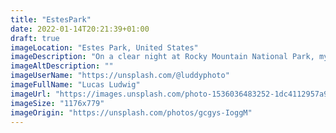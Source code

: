 ```yaml
---
title: "EstesPark"
date: 2022-01-14T20:21:39+01:00
draft: true
imageLocation: "Estes Park, United States"
imageDescription: "On a clear night at Rocky Mountain National Park, my three friends and i were camping and the sky was clear as can be. I decided to have my shutter open or about 30 minutes and ended up with this picture! I never knew i would find the center “north” star so it was a lot of luck capturing a single star without a trail."
imageAltDescription: ""
imageUserName: "https://unsplash.com/@luddyphoto"
imageFullName: "Lucas Ludwig"
imageUrl: "https://images.unsplash.com/photo-1536036483252-1dc4112957a9?ixlib=rb-1.2.1&ixid=MnwxMjA3fDB8MHxwaG90by1wYWdlfHx8fGVufDB8fHx8&auto=format&fit=crop&w=1176&q=80"
imageSize: "1176x779"
imageOrigin: "https://unsplash.com/photos/gcgys-IoggM"
---
```

